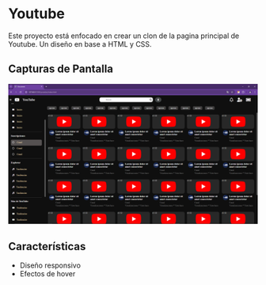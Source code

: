 # Youtube

Este proyecto está enfocado en crear un clon de la pagina principal de Youtube. Un diseño en base a HTML y CSS.

## Capturas de Pantalla

![Home](./capturas/captura1.png)

## Características

- Diseño responsivo
- Efectos de hover
